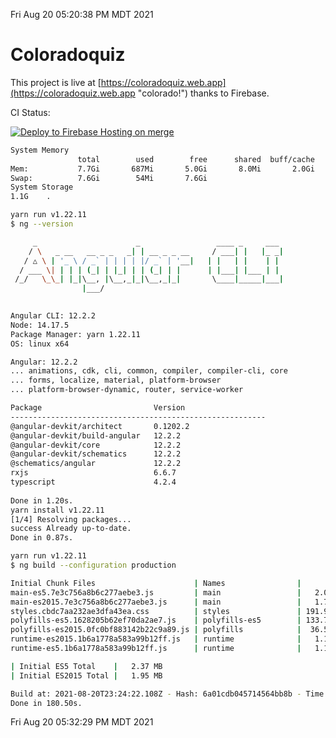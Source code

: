 Fri Aug 20 05:20:38 PM MDT 2021

# Coloradoquiz


This project is live at [https://coloradoquiz.web.app](https://coloradoquiz.web.app "colorado!") thanks to Firebase.

CI Status: 

[![Deploy to Firebase Hosting on merge](https://github.com/teamkushal/coloradoquiz/actions/workflows/firebase-hosting-merge.yml/badge.svg)](https://github.com/teamkushal/coloradoquiz/actions/workflows/firebase-hosting-merge.yml)

```bash
System Memory
               total        used        free      shared  buff/cache   available
Mem:           7.7Gi       687Mi       5.0Gi       8.0Mi       2.0Gi       6.7Gi
Swap:          7.6Gi        54Mi       7.6Gi
System Storage
1.1G	.
```
```bash
yarn run v1.22.11
$ ng --version

     _                      _                 ____ _     ___
    / \   _ __   __ _ _   _| | __ _ _ __     / ___| |   |_ _|
   / △ \ | '_ \ / _` | | | | |/ _` | '__|   | |   | |    | |
  / ___ \| | | | (_| | |_| | | (_| | |      | |___| |___ | |
 /_/   \_\_| |_|\__, |\__,_|_|\__,_|_|       \____|_____|___|
                |___/
    

Angular CLI: 12.2.2
Node: 14.17.5
Package Manager: yarn 1.22.11
OS: linux x64

Angular: 12.2.2
... animations, cdk, cli, common, compiler, compiler-cli, core
... forms, localize, material, platform-browser
... platform-browser-dynamic, router, service-worker

Package                         Version
---------------------------------------------------------
@angular-devkit/architect       0.1202.2
@angular-devkit/build-angular   12.2.2
@angular-devkit/core            12.2.2
@angular-devkit/schematics      12.2.2
@schematics/angular             12.2.2
rxjs                            6.6.7
typescript                      4.2.4
    
Done in 1.20s.
yarn install v1.22.11
[1/4] Resolving packages...
success Already up-to-date.
Done in 0.87s.
```
```bash
yarn run v1.22.11
$ ng build --configuration production

Initial Chunk Files                      | Names                |      Size
main-es5.7e3c756a8b6c277aebe3.js         | main                 |   2.05 MB
main-es2015.7e3c756a8b6c277aebe3.js      | main                 |   1.73 MB
styles.cbdc7aa232ae3dfa43ea.css          | styles               | 191.91 kB
polyfills-es5.1628205b62ef70da2ae7.js    | polyfills-es5        | 133.75 kB
polyfills-es2015.0fc0bf883142b22c9a89.js | polyfills            |  36.55 kB
runtime-es2015.1b6a1778a583a99b12ff.js   | runtime              |   1.17 kB
runtime-es5.1b6a1778a583a99b12ff.js      | runtime              |   1.17 kB

| Initial ES5 Total    |   2.37 MB
| Initial ES2015 Total |   1.95 MB

Build at: 2021-08-20T23:24:22.108Z - Hash: 6a01cdb045714564bb8b - Time: 174580ms
Done in 180.50s.
```
Fri Aug 20 05:32:29 PM MDT 2021
